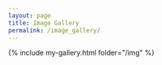 ```yaml
---
layout: page
title: Image Gallery
permalink: /image_gallery/
---
```

{% include my-gallery.html folder="/img" %}
